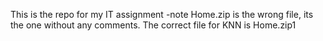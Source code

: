 This is the repo for my IT assignment
-note
Home.zip is the wrong file, its the one without any comments.
The correct file for KNN is Home.zip1
